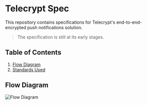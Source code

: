 # Telecrypt Spec

This repository contains specifications for Telecrypt's end-to-end-encrypted push notifications solution.

> The specification is still at its early stages.

## Table of Contents

1. [Flow Diagram](#flow-diagram)
2. [Standards Used](./standards.md)

## Flow Diagram

![Flow Diagram](https://g.gravizo.com/source/svg?https%3A%2F%2Fraw.githubusercontent.com%2FTelecrypt%2Fspec%2Fam-spec%2Fflow_diagram.dot)
